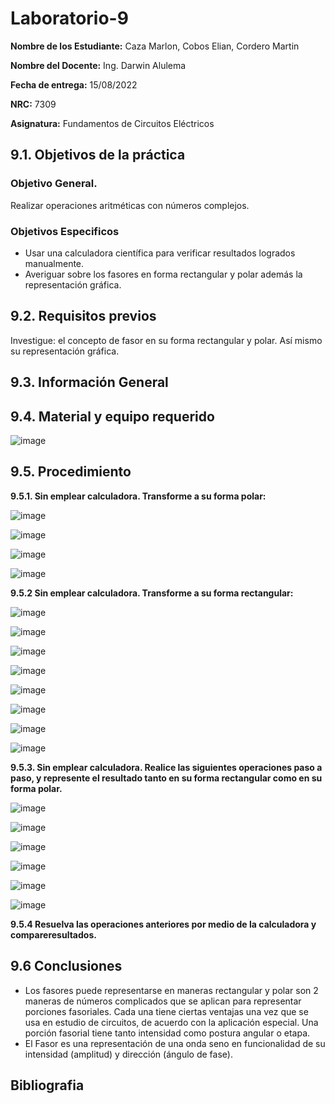 # Laboratorio-9
**Nombre de los Estudiante:** Caza Marlon, Cobos Elian, Cordero Martin

**Nombre del Docente:** Ing. Darwin Alulema

**Fecha de entrega:** 15/08/2022

**NRC:** 7309

**Asignatura:** Fundamentos de Circuitos Eléctricos

## **9.1. Objetivos de la práctica**

### **Objetivo General.**

Realizar operaciones aritméticas con números complejos.

### **Objetivos Especificos** 

* Usar una calculadora científica para verificar resultados logrados manualmente. 
* Averiguar sobre los fasores en forma rectangular y polar además la representación gráfica. 

## **9.2. Requisitos previos**

Investigue: el concepto de fasor en su forma rectangular y polar. Así mismo su representación gráfica.

## **9.3. Información General**

## **9.4. Material y equipo requerido**

![image](https://user-images.githubusercontent.com/105742149/186809074-fec58cfb-995b-4ac6-b687-e4e39af6019a.png)

## **9.5. Procedimiento**

**9.5.1. Sin emplear calculadora. Transforme a su forma polar:**

![image](https://user-images.githubusercontent.com/105742149/186809118-e3a9f4cc-d62b-429f-a914-5e445de190d1.png)

![image](https://user-images.githubusercontent.com/105742149/186809154-9418e406-33e6-4efa-9f8e-4b9a5264914b.png)

![image](https://user-images.githubusercontent.com/105742149/186809174-b4735625-bfd3-4df0-9b0d-49da8deda5a5.png)

![image](https://user-images.githubusercontent.com/105742149/186809198-60e97226-bf50-42f9-8953-a2cf94370a30.png)

**9.5.2 Sin emplear calculadora. Transforme a su forma rectangular:**

![image](https://user-images.githubusercontent.com/105742149/186809500-9482ecb8-dc7b-409c-a716-ffce92c442eb.png)

![image](https://user-images.githubusercontent.com/105742149/186825878-76022987-3f63-40e5-bba4-a932da155443.png)

![image](https://user-images.githubusercontent.com/105742149/186809526-179ee028-41ed-414f-8d7b-56741c65d2d4.png)

![image](https://user-images.githubusercontent.com/105742149/186825899-f34770a2-70c7-4e71-8a77-cefc3372647e.png)

![image](https://user-images.githubusercontent.com/105742149/186809541-b895f35e-ec41-4435-aa00-58b31f0d1fb5.png)

![image](https://user-images.githubusercontent.com/105742149/186825919-57b012fe-8284-41e3-a307-924e3a62c6c6.png)

![image](https://user-images.githubusercontent.com/105742149/186809561-52f5628d-97a1-4bb9-b50d-1828dcdc6c00.png)

![image](https://user-images.githubusercontent.com/105742149/186825946-1fd395fd-ea33-421d-af3e-00548102c062.png)

**9.5.3. Sin emplear calculadora. Realice las siguientes operaciones paso a paso, y represente el resultado tanto en su forma rectangular como en su forma polar.**

![image](https://user-images.githubusercontent.com/105742149/186809589-1ba19298-b0c4-4110-b94f-85fa2205f907.png)

![image](https://user-images.githubusercontent.com/105742149/186831884-4864e5b7-ab7d-4c9b-b3ac-c70f703e8625.png)

![image](https://user-images.githubusercontent.com/105742149/186809615-4ac5d619-ecc4-4948-859c-ff8c2307173e.png)

![image](https://user-images.githubusercontent.com/105742149/186946725-b425396e-c1df-4b91-892d-a0c8b6208877.png)

![image](https://user-images.githubusercontent.com/105742149/186946749-f68bf77d-d181-4d82-bb08-97436c4bfb5f.png)

![image](https://user-images.githubusercontent.com/105742149/186809632-62614c67-13e0-4439-ae67-4953477f546e.png)

**9.5.4 Resuelva las operaciones anteriores por medio de la calculadora y compareresultados.**

## **9.6 Conclusiones**

* Los fasores puede representarse en maneras rectangular y polar son 2 maneras de números complicados que se aplican para representar porciones fasoriales. Cada una tiene ciertas ventajas una vez que se usa en estudio de circuitos, de acuerdo con la aplicación especial. Una porción fasorial tiene tanto intensidad como postura angular o etapa. 
* El Fasor es una representación de una onda seno en funcionalidad de su intensidad (amplitud) y dirección (ángulo de fase). 

## **Bibliografia**
